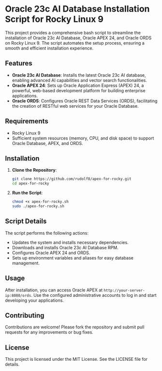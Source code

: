 # Oracle 23c AI Database Installation Script for Rocky Linux 9

This project provides a comprehensive bash script to streamline the installation of Oracle 23c AI Database, Oracle APEX 24, and Oracle ORDS on Rocky Linux 9. The script automates the setup process, ensuring a smooth and efficient installation experience.

## Features
- **Oracle 23c AI Database**: Installs the latest Oracle 23c AI database, enabling advanced AI capabilities and vector search functionalities.
- **Oracle APEX 24**: Sets up Oracle Application Express (APEX) 24, a powerful, web-based development platform for building enterprise applications.
- **Oracle ORDS**: Configures Oracle REST Data Services (ORDS), facilitating the creation of RESTful web services for your Oracle Database.

## Requirements
- Rocky Linux 9
- Sufficient system resources (memory, CPU, and disk space) to support Oracle Database, APEX, and ORDS.

## Installation
1. **Clone the Repository**:
   ```bash
   git clone https://github.com/rudolf8/apex-for-rocky.git
   cd apex-for-rocky
   ```

2. **Run the Script**:
   ```bash
   chmod +x apex-for-rocky.sh
   sudo ./apex-for-rocky.sh
   ```

## Script Details
The script performs the following actions:
- Updates the system and installs necessary dependencies.
- Downloads and installs Oracle 23c AI Database RPM.
- Configures Oracle APEX 24 and ORDS.
- Sets up environment variables and aliases for easy database management.

## Usage
After installation, you can access Oracle APEX at `http://your-server-ip:8080/ords`. Use the configured administrative accounts to log in and start developing your applications.

## Contributing
Contributions are welcome! Please fork the repository and submit pull requests for any improvements or bug fixes.

## License
This project is licensed under the MIT License. See the LICENSE file for details.
